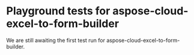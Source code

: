 # Playground tests for aspose-cloud-excel-to-form-builder
We are still awaiting the first test run for aspose-cloud-excel-to-form-builder.
